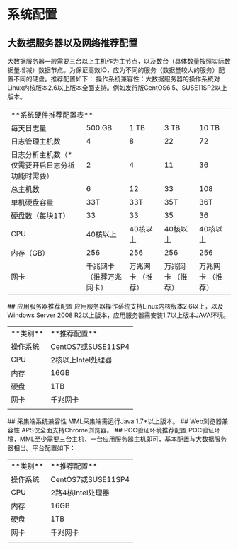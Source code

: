 # 系统配置
## 大数据服务器以及网络推荐配置
大数据服务器一般需要三台以上主机作为主节点，以及数台（具体数量按照实际数据量增减）数据节点。为保证高效IO，应为不同的服务（数据量较大的服务）配置不同的硬盘。推荐配置如下：
操作系统兼容性：大数据服务器的操作系统对Linux内核版本2.6以上版本全面支持。例如发行版CentOS6.5、SUSE11SP2以上版本。
<table>
   <tr>
      <td colspan="5" >**系统硬件推荐配置表**</td>
   </tr>
   <tr>
      <td>每天日志量</td>
      <td>500 GB</td>
      <td>1 TB</td>
      <td>3 TB</td>
      <td>10 TB</td>
   </tr>
   <tr>
      <td>日志管理主机数</td>
      <td>4</td>
      <td>8</td>
      <td>22</td>
      <td>72</td>
   </tr>
   <tr>
      <td>日志分析主机数（*仅需要开启日志分析功能时需要）</td>
      <td>2</td>
      <td>4</td>
      <td>11</td>
      <td>36</td>
   </tr>
   <tr>
      <td>总主机数</td>
      <td>6</td>
      <td>12</td>
      <td>33</td>
      <td>108</td>
   </tr>
   <tr>
      <td>单机硬盘容量</td>
      <td>33T</td>
      <td>33T</td>
      <td>35T</td>
      <td>36T</td>
   </tr>
   <tr>
      <td>硬盘数（每块1T）</td>
      <td>33</td>
      <td>33</td>
      <td>35</td>
      <td>36</td>
   </tr>
   <tr>
      <td>CPU</td>
      <td>40核以上</td>
      <td>40核以上</td>
      <td>40核以上</td>
      <td>40核以上</td>
   </tr>
   <tr>
      <td>内存（GB）</td>
      <td>256</td>
      <td>256</td>
      <td>256</td>
      <td>256</td>
   </tr>
   <tr>
      <td>网卡</td>
      <td>千兆网卡（推荐万兆网卡）</td>
      <td>万兆网卡 （推荐）</td>
      <td>万兆网卡 （推荐）</td>
      <td>万兆网卡 （推荐）</td>
   </tr>
</table>
## 应用服务器推荐配置
应用服务器操作系统支持Linux内核版本2.6以上，以及Windows Server 2008 R2以上版本，应用服务器需安装1.7以上版本JAVA环境。
<table>
   <tr>
      <td>**类别**</td>
      <td>**推荐配置**</td>
   </tr>
   <tr>
      <td>操作系统</td>
      <td>CentOS7或SUSE11SP4</td>
   </tr>
   <tr>
      <td>CPU</td>
      <td>2核以上Intel处理器</td>
   </tr>
   <tr>
      <td>内存</td>
      <td>16GB</td>
   </tr>
   <tr>
      <td>硬盘</td>
      <td>1TB</td>
   </tr>
   <tr>
      <td>网卡</td>
      <td>千兆网卡</td>
   </tr>
   <tr>
      <td></td>
   </tr>
</table>
## 采集端系统兼容性
MML采集端需运行Java 1.7+以上版本。
## Web浏览器兼容性
APS仅全面支持Chrome浏览器。 
## POC验证环境推荐配置
POC验证环境，MML至少需要三台主机，一台应用服务器主机即可，基本配置与大数据服务器相当。平台配置如下：
<table>
   <tr>
      <td>**类别**</td>
      <td>**推荐配置**</td>
   </tr>
   <tr>
      <td>操作系统</td>
      <td>CentOS7或SUSE11SP4</td>
   </tr>
   <tr>
      <td>CPU</td>
      <td>2路4核Intel处理器</td>
   </tr>
   <tr>
      <td>内存</td>
      <td>16GB</td>
   </tr>
   <tr>
      <td>硬盘</td>
      <td>1TB</td>
   </tr>
   <tr>
      <td>网卡</td>
      <td>千兆网卡</td>
   </tr>
   <tr>
      <td></td>
   </tr>
</table>
